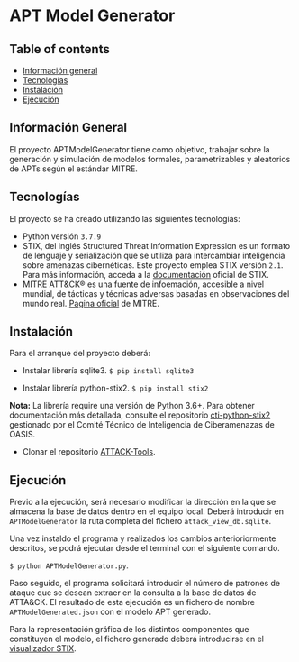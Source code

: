 # APT Model Generator

## Table of contents
* [Información general](#información-general)
* [Tecnologías](#tecnologías)
* [Instalación](#instalación)
* [Ejecución](#ejecución)

## Información General

El proyecto APTModelGenerator tiene como objetivo, trabajar sobre la generación y simulación de modelos formales, parametrizables y aleatorios de APTs según el estándar MITRE.
## Tecnologías
El proyecto se ha creado utilizando las siguientes tecnologías:
* Python versión ````3.7.9````
* STIX, del inglés Structured Threat Information Expression es un formato de lenguaje y serialización que se utiliza para intercambiar inteligencia sobre amenazas cibernéticas. Este proyecto emplea STIX versión ````2.1````. Para más información, acceda a la [documentación](https://oasis-open.github.io/cti-documentation/stix/intro) oficial de STIX.
* MITRE ATT&CK® es una fuente de infoemación, accesible a nivel mundial, de tácticas y técnicas adversas basadas en observaciones del mundo real. [Pagina oficial](https://attack.mitre.org/) de MITRE.

## Instalación
Para el arranque del proyecto deberá:
* Instalar librería sqlite3.
```$ pip install sqlite3```

* Instalar librería python-stix2.
```$ pip install stix2```

**Nota:** La librería require una versión de Python 3.6+. Para obtener documentación más detallada, consulte el repositorio [cti-python-stix2](https://github.com/oasis-open/cti-python-stix2) gestionado por el Comité Técnico de Inteligencia de Ciberamenazas de OASIS.

* Clonar el repositorio [ATTACK-Tools](https://github.com/nshalabi/ATTACK-Tools.git).

## Ejecución
Previo a la ejecución, será necesario modificar la dirección en la que se almacena la base de datos dentro en el equipo local. Deberá introducir en ```APTModelGenerator``` la ruta completa del fichero ```attack_view_db.sqlite```.

Una vez instaldo el programa y realizados los cambios anterioriormente descritos, se podrá ejecutar desde el terminal con el siguiente comando.

```$ python APTModelGenerator.py```.

Paso seguido, el programa solicitará introducir el número de patrones de ataque que se desean extraer en la consulta a la base de datos de ATTA&CK. El resultado de esta ejecución es un fichero de nombre ```APTModelGenerated.json``` con el modelo APT generado. 

Para la representación gráfica de los distintos componentes que constituyen el modelo, el fichero generado deberá introducirse en el [visualizador STIX](https://oasis-open.github.io/cti-stix-visualization/n).
